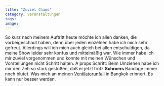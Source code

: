 ```yaml
---
title: "Zuviel Chaos"
category: Veranstaltungen
tags: 
image: 
---
```


So kurz nach meinem Auftritt heute möchte ich allen danken, die vorbeigeschaut haben, denn über jeden einzelnen habe ich mich sehr gefreut. Allerdings will ich mich auch gleich bei allen entschuldigen, da meine Show leider sehr konfus und mittelmäßig war. Wie immer habe ich mir zuviel vorgenommen und konnte mit meinen Wünschen und Vorstellungen nicht Schritt halten. A props Schritt: Beim Umziehen habe ich mir den Zeh so stark gestoßen, daß er jetzt trotz **Schroers** Bandage immer noch blutet. Was mich an meinen [Ventilatorunfall](/2005/04/reset/) in Bangkok erinnert. Es kann nur besser werden.